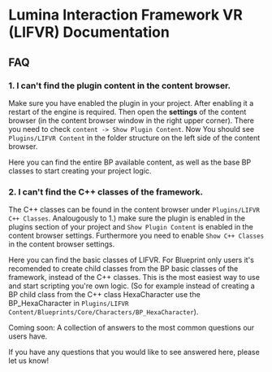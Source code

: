 # Lumina Interaction Framework VR (LIFVR) Documentation

## FAQ

### 1. I can't find the plugin content in the content browser. 

Make sure you have enabled the plugin in your project. After enabling it a restart of the engine is required. Then open the **settings** of the content browser (in the content browser window in the right upper corner). There you need to check ```content -> Show Plugin Content```. Now You should see ```Plugins/LIFVR Content``` in the folder structure on the left side of the content browser.

Here you can find the entire BP available content, as well as the base BP classes to start creating your project logic.

### 2. I can't find the C++ classes of the framework.

The C++ classes can be found in the content browser under ```Plugins/LIFVR C++ Classes```. Analougously to 1.) make sure the plugin is enabled in the plugins section of your project and ```Show Plugin Content``` is enabled in the content browser settings. Furthermore you need to enable ```Show C++ Classes``` in the content browser settings.

Here you can find the basic classes of LIFVR. For Blueprint only users it's recomended to create child classes from the BP basic classes of the framework, instead of the C++ classes. This is the most easiest way to use and start scripting you're own logic. (So for example instead of creating a BP child class from the C++ class HexaCharacter use the BP_HexaCharacter in ```Plugins/LIFVR Content/Blueprints/Core/Characters/BP_HexaCharacter```).



Coming soon: A collection of answers to the most common questions our users have.

If you have any questions that you would like to see answered here, please let us know! 

